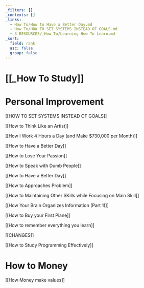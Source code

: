 ```yaml
---
_filters: []
_contexts: []
_links:
  - How To/How to Have a Better Day.md
  - How To/HOW TO SET SYSTEMS INSTEAD OF GOALS.md
  - 3 RESOURCES/_How To/Learning How To Learn.md
_sort:
  field: rank
  asc: false
  group: false
---
```


# [[_How To Study]]


# Personal Improvement

[[HOW TO SET SYSTEMS INSTEAD OF GOALS]]

[[How to Think Like an Artist]]

[[How I Work 4 Hours a Day (and Make $730,000 per Month)]]

[[How to Have a Better Day]]

[[How to Lose Your Passion]]

[[How to Speak with Dumb People]]

[[How to Have a Better Day]]

[[How to Approaches Problem]]

[[How to Maintaining Other SKills while Focusing on Main Skill]]

[[How Your Brain Organizes Information (Part 1)]]

[[How to Buy your First Plane]]

[[How to remember everything you learn]]

[[CHANGES]]

[[How to Study Programming Effectively]]
# How to Money 

[[How Money make values]]